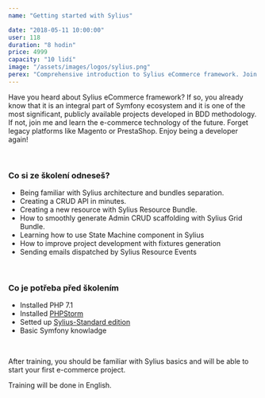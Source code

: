 ```yaml
---
name: "Getting started with Sylius"

date: "2018-05-11 10:00:00"
user: 118
duration: "8 hodin"
price: 4999
capacity: "10 lidí"
image: "/assets/images/logos/sylius.png"
perex: "Comprehensive introduction to Sylius eCommerce framework. Join us and learn how to customise one of the most promising eCommerce solutions."
---
```


Have you heard about Sylius eCommerce framework? If so, you already know that it is an integral part of Symfony ecosystem and it is one of the most significant, publicly available projects developed in BDD methodology. If not, join me and learn the e-commerce technology of the future. Forget legacy platforms like Magento or PrestaShop. Enjoy being a developer again!

<br>

### Co si ze školení odneseš?

- Being familiar with Sylius architecture and bundles separation.
- Creating a CRUD API in minutes.
- Creating a new resource with Sylius Resource Bundle.
- How to smoothly generate Admin CRUD scaffolding with Sylius Grid Bundle.
- Learning how to use State Machine component in Sylius
- How to improve project development with fixtures generation
- Sending emails dispatched by Sylius Resource Events

<br>

### Co je potřeba před školením

- Installed PHP 7.1
- Installed [PHPStorm](https://www.jetbrains.com/phpstorm/download/)
- Setted up [Sylius-Standard edition](http://docs.sylius.com/en/latest/book/installation/index.html)
- Basic Symfony knowladge

<br>

After training, you should be familiar with Sylius basics and will be able to start your first e-commerce project.

Training will be done in English.
